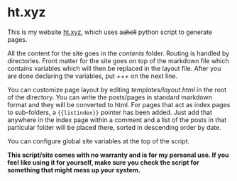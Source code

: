 # ht.xyz

This is my website [ht.xyz](https://hitarththummar.xyz), which uses
a~~shell~~ python script to generate pages.

All the content for the site goes in the *contents* folder. Routing is
handled by directories. Front matter for the site goes on top of the
markdown file which contains variables which will then be replaced in the
layout file. After you are done declaring the variables, put *+++* on the next line.

You can customize page layout by editing *templates/layout.html* in the
root of the directory.
You can write the posts/pages in standard markdown format and they will be
converted to html. For pages that act as index pages to sub-folders, a
`{{listindex}}` pointer has been added. Just add that anywhere in the index
page within a comment and a  list of the posts in that
particular folder will be placed there, sorted in descending order by date.

You can configure global site variables at the top of the script.

**This script/site comes with no warranty and is for my personal use. If you feel**
**like using it for yourself, make sure you check the script for**
**something that might mess up your system.**
